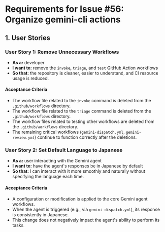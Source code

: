 # Requirements for Issue #56: Organize gemini-cli actions

## 1. User Stories

### User Story 1: Remove Unnecessary Workflows
- **As a:** developer
- **I want to:** remove the `invoke`, `triage`, and `test` GitHub Action workflows
- **So that:** the repository is cleaner, easier to understand, and CI resource usage is reduced.

#### Acceptance Criteria
- The workflow file related to the `invoke` command is deleted from the `.github/workflows` directory.
- The workflow file related to the `triage` command is deleted from the `.github/workflows` directory.
- The workflow files related to testing other workflows are deleted from the `.github/workflows` directory.
- The remaining critical workflows (`gemini-dispatch.yml`, `gemini-review.yml`) continue to function correctly after the deletions.

### User Story 2: Set Default Language to Japanese
- **As a:** user interacting with the Gemini agent
- **I want to:** have the agent's responses be in Japanese by default
- **So that:** I can interact with it more smoothly and naturally without specifying the language each time.

#### Acceptance Criteria
- A configuration or modification is applied to the core Gemini agent workflows.
- When the agent is triggered (e.g., via `gemini-dispatch.yml`), its response is consistently in Japanese.
- This change does not negatively impact the agent's ability to perform its tasks.
